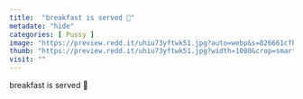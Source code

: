 ```yaml
---
title:  "breakfast is served 🥰"
metadate: "hide"
categories: [ Pussy ]
image: "https://preview.redd.it/uhiu73yftwk51.jpg?auto=webp&s=826661cfb2312101c0e085c7bae53333679fffdc"
thumb: "https://preview.redd.it/uhiu73yftwk51.jpg?width=1080&crop=smart&auto=webp&s=76c66868607a7eb5e4e8946b5b8c9f4099ed60fe"
visit: ""
---
```

breakfast is served 🥰
